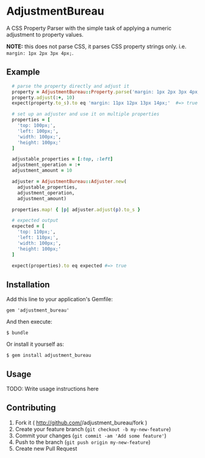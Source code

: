 # AdjustmentBureau

A CSS Property Parser with the simple task of applying a numeric adjustment to property values.  

**NOTE:** this does not parse CSS, it parses CSS property strings only. i.e. `margin: 1px 2px 3px 4px;`.

## Example

```ruby
  # parse the property directly and adjust it
  property = AdjustmentBureau::Property.parse('margin: 1px 2px 3px 4px;')
  property.adjust(:+, 10)
  expect(property.to_s).to eq 'margin: 11px 12px 13px 14px;'  #=> true
```

```ruby
  # set up an adjuster and use it on multiple properties
  properties = [
    'top: 100px;',
    'left: 100px;',
    'width: 100px;',
    'height: 100px;'
  ]

  adjustable_properties = [:top, :left]
  adjustment_operation = :+
  adjustment_amount = 10

  adjuster = AdjustmentBureau::Adjuster.new(
    adjustable_properties,
    adjustment_operation,
    adjustment_amount)

  properties.map! { |p| adjuster.adjust(p).to_s }

  # expected output
  expected = [
    'top: 110px;',
    'left: 110px;',
    'width: 100px;',
    'height: 100px;'
  ]

  expect(properties).to eq expected #=> true
```

## Installation

Add this line to your application's Gemfile:

    gem 'adjustment_bureau'

And then execute:

    $ bundle

Or install it yourself as:

    $ gem install adjustment_bureau

## Usage

TODO: Write usage instructions here

## Contributing

1. Fork it ( http://github.com/<my-github-username>/adjustment_bureau/fork )
2. Create your feature branch (`git checkout -b my-new-feature`)
3. Commit your changes (`git commit -am 'Add some feature'`)
4. Push to the branch (`git push origin my-new-feature`)
5. Create new Pull Request
